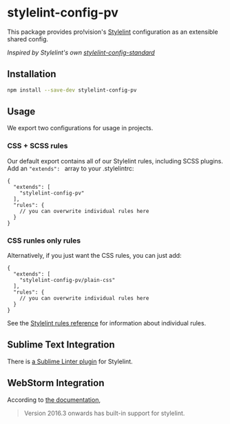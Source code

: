 # stylelint-config-pv

This package provides pro!vision's [Stylelint](https://github.com/stylelint/stylelint) configuration as an extensible shared config.

_Inspired by Stylelint's own [stylelint-config-standard](https://github.com/stylelint/stylelint-config-standard)_


## Installation
```bash
npm install --save-dev stylelint-config-pv
```

## Usage

We export two configurations for usage in projects.

### CSS + SCSS rules

Our default export contains all of our Stylelint rules, including SCSS plugins.
Add an `"extends": ` array to your .stylelintrc:

```
{
  "extends": [
    "stylelint-config-pv"
  ],
  "rules": {
    // you can overwrite individual rules here
  }
}
```

### CSS runles only rules

Alternatively, if you just want the CSS rules, you can just add:

```
{
  "extends": [
    "stylelint-config-pv/plain-css"
  ],
  "rules": {
    // you can overwrite individual rules here
  }
}
```

See the [Stylelint rules reference](http://stylelint.io/user-guide/rules/)
for information about individual rules.

## Sublime Text Integration

There is [a Sublime Linter plugin](https://github.com/vieron/stylelint-webpack-plugin) for Stylelint.

## WebStorm Integration
According to [the documentation](https://github.com/stylelint/stylelint/blob/master/docs/user-guide/complementary-tools.md#editor-plugins),

> Version 2016.3 onwards has built-in support for stylelint.
